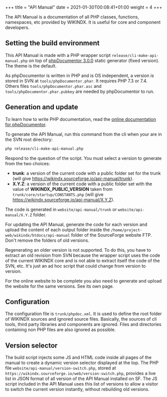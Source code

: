 +++
title = "API Manual"
date = 2021-01-30T00:08:41+01:00
weight = 4
+++


The API Manual is a documentation of all PHP classes, functions, namespaces, etc provided by WIKINDX. It is useful for core and component developers. 


## Setting the build environment

This API Manual is made with a PHP wrapper script `release/cli-make-api-manual.php` on top of [phpDocumentor 3.0.0](https://phpdoc.org/) static generator (fixed version). The theme is the default.

As phpDocumentor is written in PHP and is OS independent, a version is stored in SVN at `tools/phpDocumentor.phar`. It requires PHP 7.3 or 7.4. Others files `tools/phpDocumentor.phar.asc` and `tools/phpDocumentor.phar.pubkey` are needed by phpDocumentor to run.


## Generation and update

To learn how to write PHP documentation, read the [online documentation for phpDocumentor](https://docs.phpdoc.org/3.0/). 

To generate the API Manual, run this command from the cli when your are in the SVN root directory: 

~~~~sh
php release/cli-make-api-manual.php
~~~~

Respond to the question of the script. You must select a version to generate from the two choices:

- __trunk__: a version of the current code with a public folder set for the trunk (will give <https://wikindx.sourceforge.io/api-manual/trunk>).
- __X.Y.Z__: a version of the current code with a public folder set with the value of __WIKINDX_PUBLIC_VERSION__ taken from `trunk/core/startup/CONSTANTS.php` (will give <https://wikindx.sourceforge.io/api-manual/X.Y.Z>).

The code is generated in `website/api-manual/trunk` or `website/api-manual/X.Y.Z` folder.

For updating the API Manual, generate the code for each version and upload the content of each output folder inside the `/home/project-web/wikindx/htdocs/api-manual` folder of the SourceForge website FTP. Don't remove the folders of old versions.

Regenerating an older version is not supported. To do this, you have to extract an old revision from SVN because the wrapper script uses the code of the current WIKINDX core and is not able to extract itself the code of the SVN, etc. It's just an ad hoc script that could change from version to version.

For the online website to be complete you also need to generate and upload the website for the same versions. See its own page.


## Configuration

The configuration file is `trunk/phpdoc.xml`. It is used to define the root folder of WIKINDX sources and ignored source files. Basically, the sources of cli tools, third party libraries and components are ignored. Files and directories containing non PHP files are also ignored as possible.


## Version selector

The build script injects some JS and HTML code inside all pages of the manual to create a dynamic version selector displayed at the top. The PHP file `website/api-manual/version-switch.php`, stored at `https://wikindx.sourceforge.io/web/version-switch.php`, provides a live list in JSON format of all version of the API Manual installed on SF. The JS script included in the API Manual uses this list of versions to allow a visitor to switch the current version instantly, without rebuilding old versions.
